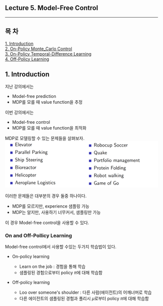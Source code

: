 ## Lecture 5. Model-Free Control
---

## 목 차
[1. Introduction]()  
[2. On-Policy Monte_Carlo Control]()  
[3. On-Policy Temporal-Difference Learning]()  
[4. Off-Policy Learning]()

## 1. Introduction
지난 강의에서는 
- Model-free prediction
- MDP를 모를 때 value function을 추정

이번 강의에서는
- Model-free control
- MDP를 모를 때 value function을 최적화

MDP로 모델링할 수 있는 문제들을 살펴보자.
![](20230525080138.png)

이러한 문제들은 대부분의 경우 둘중 하나이다. 
- MDP를 모르지만, experience 샘플링 가능
- MDP는 알지만, 사용하기 너무커서, 샘플링만 가능

이 경우 Model-free control을 사용할 수 있다.

### On and Off-Pollicy Learning
Model-free control에서 사용할 수있는 두가지 학습법이 있다.
- On-policy learning
  - Learn on the job : 경험을 통해 학습
  - 샘플링된 경험으로부터 policy $\pi$에 대해 학습함

- Off-policy learning
  - Loo over someone's shoulder : 다른 사람(에이전트)의 어깨너머로 학습
  - 다른 에이전트의 샘플링된 경험과 폴리시 $\mu$로부터 policy $\pi$에 대해 학습함